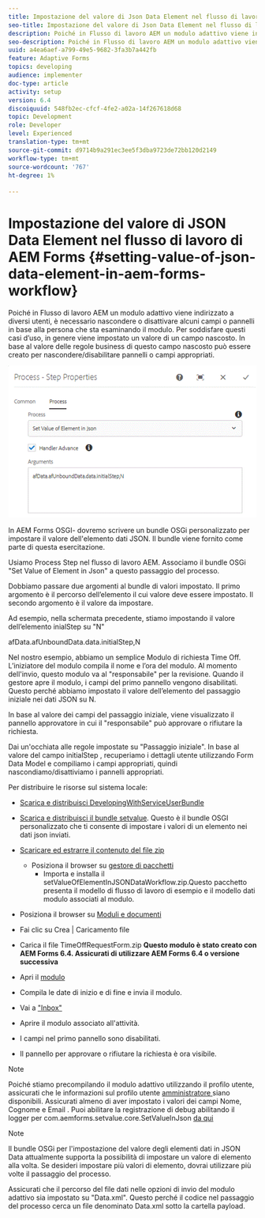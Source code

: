 ```yaml
---
title: Impostazione del valore di Json Data Element nel flusso di lavoro di AEM Forms
seo-title: Impostazione del valore di Json Data Element nel flusso di lavoro di AEM Forms
description: Poiché in Flusso di lavoro AEM un modulo adattivo viene indirizzato a diversi utenti, è necessario nascondere o disattivare alcuni campi o pannelli in base alla persona che sta esaminando il modulo. Per soddisfare questi casi d’uso, in genere viene impostato un valore di un campo nascosto. In base al valore delle regole business di questo campo nascosto può essere creato per nascondere/disabilitare pannelli o campi appropriati.
seo-description: Poiché in Flusso di lavoro AEM un modulo adattivo viene indirizzato a diversi utenti, è necessario nascondere o disattivare alcuni campi o pannelli in base alla persona che sta esaminando il modulo. Per soddisfare questi casi d’uso, in genere viene impostato un valore di un campo nascosto. In base al valore delle regole business di questo campo nascosto può essere creato per nascondere/disabilitare pannelli o campi appropriati.
uuid: a4ea6aef-a799-49e5-9682-3fa3b7a442fb
feature: Adaptive Forms
topics: developing
audience: implementer
doc-type: article
activity: setup
version: 6.4
discoiquuid: 548fb2ec-cfcf-4fe2-a02a-14f267618d68
topic: Development
role: Developer
level: Experienced
translation-type: tm+mt
source-git-commit: d9714b9a291ec3ee5f3dba9723de72bb120d2149
workflow-type: tm+mt
source-wordcount: '767'
ht-degree: 1%

---
```



# Impostazione del valore di JSON Data Element nel flusso di lavoro di AEM Forms {#setting-value-of-json-data-element-in-aem-forms-workflow}

Poiché in Flusso di lavoro AEM un modulo adattivo viene indirizzato a diversi utenti, è necessario nascondere o disattivare alcuni campi o pannelli in base alla persona che sta esaminando il modulo. Per soddisfare questi casi d’uso, in genere viene impostato un valore di un campo nascosto. In base al valore delle regole business di questo campo nascosto può essere creato per nascondere/disabilitare pannelli o campi appropriati.

![Impostazione del valore di un elemento nei dati json](assets/capture-3.gif)

In AEM Forms OSGI- dovremo scrivere un bundle OSGi personalizzato per impostare il valore dell&#39;elemento dati JSON. Il bundle viene fornito come parte di questa esercitazione.

Usiamo Process Step nel flusso di lavoro AEM. Associamo il bundle OSGi &quot;Set Value of Element in Json&quot; a questo passaggio del processo.

Dobbiamo passare due argomenti al bundle di valori impostato. Il primo argomento è il percorso dell’elemento il cui valore deve essere impostato. Il secondo argomento è il valore da impostare.

Ad esempio, nella schermata precedente, stiamo impostando il valore dell’elemento inialStep su &quot;N&quot;

afData.afUnboundData.data.initialStep,N

Nel nostro esempio, abbiamo un semplice Modulo di richiesta Time Off. L’iniziatore del modulo compila il nome e l’ora del modulo. Al momento dell&#39;invio, questo modulo va al &quot;responsabile&quot; per la revisione. Quando il gestore apre il modulo, i campi del primo pannello vengono disabilitati. Questo perché abbiamo impostato il valore dell’elemento del passaggio iniziale nei dati JSON su N.

In base al valore dei campi del passaggio iniziale, viene visualizzato il pannello approvatore in cui il &quot;responsabile&quot; può approvare o rifiutare la richiesta.

Dai un&#39;occhiata alle regole impostate su &quot;Passaggio iniziale&quot;. In base al valore del campo initialStep , recuperiamo i dettagli utente utilizzando Form Data Model e compiliamo i campi appropriati, quindi nascondiamo/disattiviamo i pannelli appropriati.

Per distribuire le risorse sul sistema locale:

* [Scarica e distribuisci DevelopingWithServiceUserBundle](/help/forms/assets/common-osgi-bundles/DevelopingWithServiceUser.jar)

* [Scarica e distribuisci il bundle setvalue](/help/forms/assets/common-osgi-bundles/SetValueApp.core-1.0-SNAPSHOT.jar). Questo è il bundle OSGI personalizzato che ti consente di impostare i valori di un elemento nei dati json inviati.

* [Scaricare ed estrarre il contenuto del file zip](assets/set-value-jsondata.zip)
   * Posiziona il browser su [gestore di pacchetti](http://localhost:4502/crx/packmgr/index.jsp)
      * Importa e installa il setValueOfElementInJSONDataWorkflow.zip.Questo pacchetto presenta il modello di flusso di lavoro di esempio e il modello dati modulo associati al modulo.

* Posiziona il browser su [Moduli e documenti](http://localhost:4502/aem/forms.html/content/dam/formsanddocuments)
* Fai clic su Crea | Caricamento file
* Carica il file TimeOffRequestForm.zip
   **Questo modulo è stato creato con AEM Forms 6.4. Assicurati di utilizzare AEM Forms 6.4 o versione successiva**
* Apri il [modulo](http://localhost:4502/content/dam/formsanddocuments/timeoffrequest/jcr:content?wcmmode=disabled)
* Compila le date di inizio e di fine e invia il modulo.
* Vai a [&quot;Inbox&quot;](http://localhost:4502/aem/inbox)
* Aprire il modulo associato all&#39;attività.
* I campi nel primo pannello sono disabilitati.
* Il pannello per approvare o rifiutare la richiesta è ora visibile.

>[!NOTE]
>
>Poiché stiamo precompilando il modulo adattivo utilizzando il profilo utente, assicurati che le informazioni sul profilo utente [amministratore ](http://localhost:4502/security/users.html) siano disponibili. Assicurati almeno di aver impostato i valori dei campi Nome, Cognome e Email .
>Puoi abilitare la registrazione di debug abilitando il logger per com.aemforms.setvalue.core.SetValueInJson [da qui](http://localhost:4502/system/console/slinglog)

>[!NOTE]
>
>Il bundle OSGi per l&#39;impostazione del valore degli elementi dati in JSON Data attualmente supporta la possibilità di impostare un valore di elemento alla volta. Se desideri impostare più valori di elemento, dovrai utilizzare più volte il passaggio del processo.
>
>Assicurati che il percorso del file dati nelle opzioni di invio del modulo adattivo sia impostato su &quot;Data.xml&quot;. Questo perché il codice nel passaggio del processo cerca un file denominato Data.xml sotto la cartella payload.
